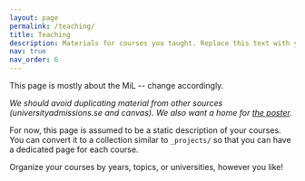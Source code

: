 ```yaml
---
layout: page
permalink: /teaching/
title: Teaching
description: Materials for courses you taught. Replace this text with your description.
nav: true
nav_order: 6
---
```


This page is mostly about the MiL -- change accordingly.

*We should avoid duplicating material from other sources (universityadmissions.se and canvas). We also want a home for [the poster](https://logic-gu.se/poster).*

For now, this page is assumed to be a static description of your courses. You can convert it to a collection similar to `_projects/` so that you can have a dedicated page for each course.

Organize your courses by years, topics, or universities, however you like!
